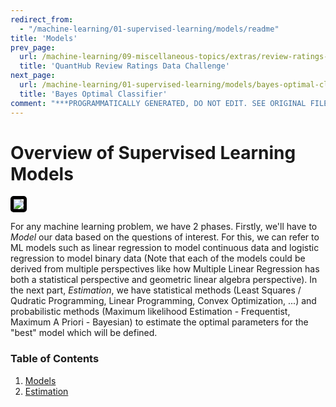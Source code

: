 ```yaml
---
redirect_from:
  - "/machine-learning/01-supervised-learning/models/readme"
title: 'Models'
prev_page:
  url: /machine-learning/09-miscellaneous-topics/extras/review-ratings-challenge-v3
  title: 'QuantHub Review Ratings Data Challenge'
next_page:
  url: /machine-learning/01-supervised-learning/models/bayes-optimal-classifier
  title: 'Bayes Optimal Classifier'
comment: "***PROGRAMMATICALLY GENERATED, DO NOT EDIT. SEE ORIGINAL FILES IN /content***"
---
```

# Overview of Supervised Learning Models

<a href='https://en.wikipedia.org/wiki/Supervised_learning'><img src='https://miro.medium.com/max/1280/1*eeIvlwkMNG1wSmj3FR6M2g.gif' style='border: 5px solid black; border-radius: 5px;'/></a>

For any machine learning problem, we have 2 phases. Firstly, we'll have to *Model* our data based on the questions of interest. For this, we can refer to ML models such as linear regression to model continuous data and logistic regression to model binary data (Note that each of the models could be derived from multiple perspectives like how Multiple Linear Regression has both a statistical perspective and geometric linear algebra perspective). In the next part, *Estimation*, we have statistical methods (Least Squares / Qudratic Programming, Linear Programming, Convex Optimization, ...) and probabilistic methods (Maximum likelihood Estimation - Frequentist, Maximum A Priori - Bayesian) to estimate the optimal parameters for the "best" model which will be defined.

### Table of Contents

1. [Models](https://jeffchenchengyi.github.io/machine-learning/01-supervised-learning/models/README.html)
2. [Estimation](https://jeffchenchengyi.github.io/machine-learning/01-supervised-learning/estimation/README.html)